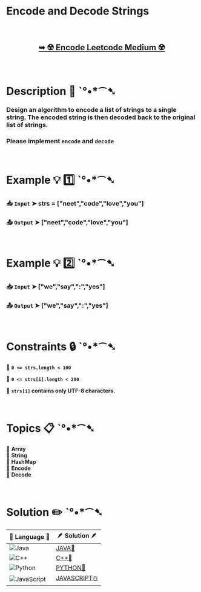 # Encode and Decode Strings

</br>

<h2 align="center"> 

<a href="https://leetcode.com/problems/encode-and-decode-strings/"><strong>➥ ☢️ Encode Leetcode Medium ☢️ </strong></a>
</h2>

</br>

# Description 📜 ˋ°•*⁀➷

### Design an algorithm to encode a list of strings to a single string. The encoded string is then decoded back to the original list of strings.

### Please implement `encode` and `decode`

</br>

# Example 💡 1️⃣ ˋ°•*⁀➷

  ### 📥 `Input`  ➤ strs = ["neet","code","love","you"]

  ### 📤 `Output`  ➤ ["neet","code","love","you"]

</br>

# Example 💡 2️⃣ ˋ°•*⁀➷

  ### 📥 `Input` ➤ ["we","say",":","yes"]

  ### 📤 `Output`  ➤ ["we","say",":","yes"]

</br>

# Constraints 🔒 ˋ°•*⁀➷

🔹 **`0 <= strs.length < 100`** </br>

🔹 **`0 <= strs[i].length < 200`** </br>

🔹 **`strs[i]` contains only UTF-8 characters.** </br>

</br>

# Topics 📋 ˋ°•*⁀➷

🔸 **Array**  </br>
🔸 **String**  </br>
🔸 **HashMap**  </br>
🔸 **Encode**  </br>
🔸 **Decode**  </br>

</br>

# Solution ✏️ ˋ°•*⁀➷

| 📒 Language 📒  | 🪶 Solution 🪶 |
| ------------- | ------------- |
|  ![Java](https://img.shields.io/badge/java-%23ED8B00.svg?style=for-the-badge&logo=openjdk&logoColor=white)  | [JAVA🍁]() |
|  ![C++](https://img.shields.io/badge/c++-%2300599C.svg?style=for-the-badge&logo=c%2B%2B&logoColor=white)  | [C++🎲]()  |
|  ![Python](https://img.shields.io/badge/python-3670A0?style=for-the-badge&logo=python&logoColor=ffdd54)    | [PYTHON🍰]() |
| ![JavaScript](https://img.shields.io/badge/javascript-%23323330.svg?style=for-the-badge&logo=javascript&logoColor=%23F7DF1E)   | [JAVASCRIPT☃️]() |
